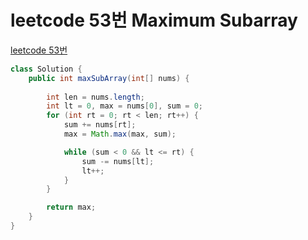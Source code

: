 # leetcode 53번 Maximum Subarray
[leetcode 53번](https://leetcode.com/problems/maximum-subarray/description/)
```java
class Solution {
    public int maxSubArray(int[] nums) {
        
        int len = nums.length;
        int lt = 0, max = nums[0], sum = 0;
        for (int rt = 0; rt < len; rt++) {
            sum += nums[rt];
            max = Math.max(max, sum);

            while (sum < 0 && lt <= rt) {
                sum -= nums[lt];
                lt++;
            }
        }

        return max;
    }
}
```